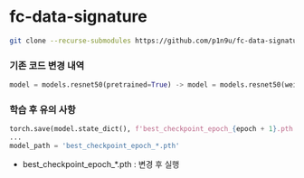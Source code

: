 # fc-data-signature

```bash
git clone --recurse-submodules https://github.com/p1n9u/fc-data-signature.git
```

### 기존 코드 변경 내역

```python
model = models.resnet50(pretrained=True) -> model = models.resnet50(weights='ResNet50_Weights.DEFAULT')
```

### 학습 후 유의 사항

```python
torch.save(model.state_dict(), f'best_checkpoint_epoch_{epoch + 1}.pth')
...
model_path = 'best_checkpoint_epoch_*.pth'
```
- best_checkpoint_epoch_*.pth : 변경 후 실행
